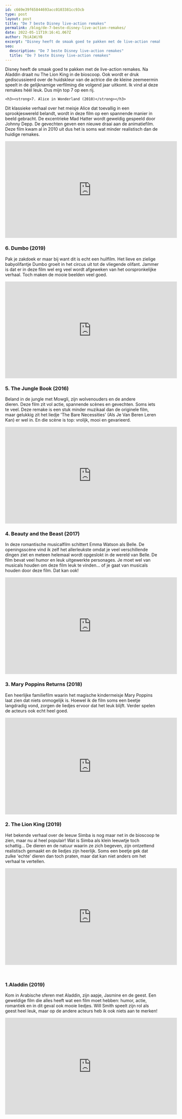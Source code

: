```yaml
---
id: c669e39f65844693acc0103381cc93cb
type: post
layout: post
title: "De 7 beste Disney live-action remakes"
permalink: /blog/de-7-beste-disney-live-action-remakes/
date: 2022-05-11T19:16:41.067Z
author: 7biA1WiYB
excerpt: "Disney heeft de smaak goed te pakken met de live-action remakes. Na Aladdin draait nu The Lion King in de bioscoop. Ook wordt er druk gediscussieerd over de huidskleur van de actrice die de kleine zeemeermin speelt in de gelijknamige verfilming die volgend jaar uitkomt. Ik vind al deze remakes héél leuk. Dus mijn top 7 op een rij.  "
seo:
  description: "De 7 beste Disney live-action remakes"
  title: "De 7 beste Disney live-action remakes"
---
```

Disney heeft de smaak goed te pakken met de live-action remakes. Na Aladdin draait nu The Lion King in de bioscoop. Ook wordt er druk gediscussieerd over de huidskleur van de actrice die de kleine zeemeermin speelt in de gelijknamige verfilming die volgend jaar uitkomt. Ik vind al deze remakes héél leuk. Dus mijn top 7 op een rij.  

    <h3><strong>7. Alice in Wonderland (2010)</strong></h3>
<p>Dit klassieke verhaal over het meisje Alice dat toevallig in een sprookjeswereld belandt, wordt in deze film op een spannende manier in beeld gebracht. De excentrieke Mad Hatter wordt geweldig gespeeld door Johnny Depp. De gevechten geven een nieuwe draai aan de animatiefilm. Deze film kwam al in 2010 uit dus het is soms wat minder realistisch dan de huidige remakes.</p>
<p><iframe allow="accelerometer; autoplay; encrypted-media; gyroscope; picture-in-picture" allowfullscreen="" frameborder="0" height="315" src="https://www.youtube.com/embed/9POCgSRVvf0" width="560"></iframe></p>
<h3><strong>6. Dumbo (2019)</strong></h3>
<p>Pak je zakdoek er maar bij want dit is echt een huilfilm. Het lieve en zielige babyolifantje Dumbo groeit in het circus uit tot de vliegende olifant. Jammer is dat er in deze film wel erg veel wordt afgeweken van het oorspronkelijke verhaal. Toch maken de mooie beelden veel goed. </p>
<p><iframe allow="accelerometer; autoplay; encrypted-media; gyroscope; picture-in-picture" allowfullscreen="" frameborder="0" height="315" src="https://www.youtube.com/embed/7NiYVoqBt-8" width="560"></iframe></p>
<h3><strong>5. The Jungle Book (2016)</strong></h3>
<p>Beland in de jungle met Mowgli, zijn wolvenouders en de andere dieren. Deze film zit vol actie, spannende scènes en gevechten. Soms iets te veel. Deze remake is een stuk minder muzikaal dan de originele film, maar gelukkig zit het liedje 'The Bare Necessities' (Als Je Van Beren Leren Kan) er wel in. En die scène is top: vrolijk, mooi en gevarieerd.</p>
<p><iframe allow="accelerometer; autoplay; encrypted-media; gyroscope; picture-in-picture" allowfullscreen="" frameborder="0" height="315" src="https://www.youtube.com/embed/5mkm22yO-bs" width="560"></iframe></p>
<h3>4. Beauty and the Beast (2017)</h3>
<p>In deze romantische musicalfilm schittert Emma Watson als Belle. De openingsscène vind ik zelf het allerleukste omdat je veel verschillende dingen ziet en meteen helemaal wordt opgeslokt in de wereld van Belle.<b> </b>De film bevat veel humor en leuk uitgewerkte personages. Je moet wel van musicals houden om deze film leuk te vinden... of je gaat van musicals houden door deze film. Dat kan ook!</p>
<p><iframe allow="accelerometer; autoplay; encrypted-media; gyroscope; picture-in-picture" allowfullscreen="" frameborder="0" height="315" src="https://www.youtube.com/embed/e3Nl_TCQXuw" width="560"></iframe></p>
<h3><strong>3. Mary Poppins Returns (2018)</strong></h3>
<p>Een heerlijke familiefilm waarin het magische kindermeisje Mary Poppins laat zien dat niets onmogelijk is. Hoewel ik de film soms een beetje langdradig vond, zorgen de liedjes ervoor dat het leuk blijft. Verder spelen de acteurs ook echt heel goed.</p>
<p><iframe allow="accelerometer; autoplay; encrypted-media; gyroscope; picture-in-picture" allowfullscreen="" frameborder="0" height="315" src="https://www.youtube.com/embed/-3jsfXDZLIY" width="560"></iframe></p>
<h3>2. The Lion King (2019)</h3>
<p>Het bekende verhaal over de leeuw Simba is nog maar net in de bioscoop te zien, maar nu al heel populair! Wat is Simba als klein leeuwtje toch schattig... De dieren en de natuur waarin ze zich begeven, zijn ontzettend realistisch gemaakt en de liedjes zijn heerlijk. Soms een beetje gek dat zulke 'echte' dieren dan toch praten, maar dat kan niet anders om het verhaal te vertellen.</p>
<iframe allow="accelerometer; autoplay; encrypted-media; gyroscope; picture-in-picture" allowfullscreen="" frameborder="0" height="315" src="https://www.youtube.com/embed/7TavVZMewpY" width="560"></iframe><p>  </p>
<h3><strong>1.Aladdin (2019)</strong></h3>
<p>Kom in Arabische sferen met Aladdin, zijn aapje, Jasmine en de geest. Een geweldige film die alles heeft wat een film moet hebben: humor, actie, romantiek en in dit geval ook mooie liedjes. Will Smith speelt zijn rol als geest heel leuk, maar op de andere acteurs heb ik ook niets aan te merken!</p>
<p><iframe allow="accelerometer; autoplay; encrypted-media; gyroscope; picture-in-picture" allowfullscreen="" frameborder="0" height="315" src="https://www.youtube.com/embed/PTJZqNho5PE" width="560"></iframe></p>  
